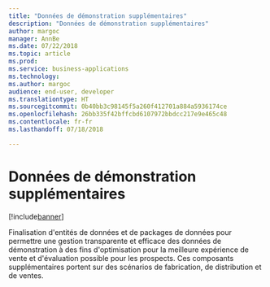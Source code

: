 ```yaml
---
title: "Données de démonstration supplémentaires"
description: "Données de démonstration supplémentaires"
author: margoc
manager: AnnBe
ms.date: 07/22/2018
ms.topic: article
ms.prod: 
ms.service: business-applications
ms.technology: 
ms.author: margoc
audience: end-user, developer
ms.translationtype: HT
ms.sourcegitcommit: 0b40bb3c98145f5a260f412701a884a5936174ce
ms.openlocfilehash: 26bb335f42bffcbd6107972bbdcc217e9e465c48
ms.contentlocale: fr-fr
ms.lasthandoff: 07/18/2018

---
```

#  <a name="additional-demo-data"></a>Données de démonstration supplémentaires

[!include[banner](../../includes/banner.md)]

Finalisation d'entités de données et de packages de données pour permettre une gestion transparente et efficace des données de démonstration à des fins d'optimisation pour la meilleure expérience de vente et d'évaluation possible pour les prospects. Ces composants supplémentaires portent sur des scénarios de fabrication, de distribution et de ventes.

